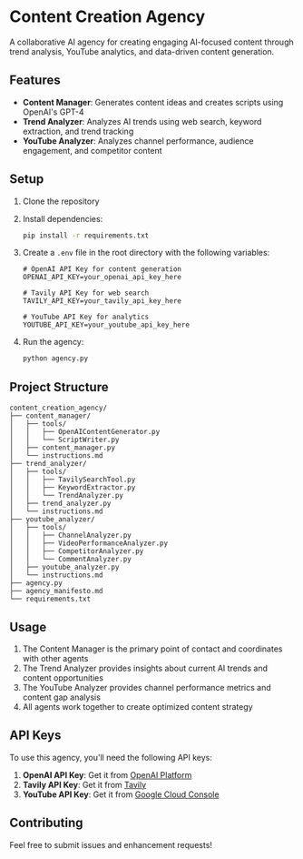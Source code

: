 # Content Creation Agency

A collaborative AI agency for creating engaging AI-focused content through trend analysis, YouTube analytics, and data-driven content generation.

## Features

- **Content Manager**: Generates content ideas and creates scripts using OpenAI's GPT-4
- **Trend Analyzer**: Analyzes AI trends using web search, keyword extraction, and trend tracking
- **YouTube Analyzer**: Analyzes channel performance, audience engagement, and competitor content

## Setup

1. Clone the repository
2. Install dependencies:
   ```bash
   pip install -r requirements.txt
   ```

3. Create a `.env` file in the root directory with the following variables:
   ```
   # OpenAI API Key for content generation
   OPENAI_API_KEY=your_openai_api_key_here

   # Tavily API Key for web search
   TAVILY_API_KEY=your_tavily_api_key_here

   # YouTube API Key for analytics
   YOUTUBE_API_KEY=your_youtube_api_key_here
   ```

4. Run the agency:
   ```bash
   python agency.py
   ```

## Project Structure

```
content_creation_agency/
├── content_manager/
│   ├── tools/
│   │   ├── OpenAIContentGenerator.py
│   │   └── ScriptWriter.py
│   ├── content_manager.py
│   └── instructions.md
├── trend_analyzer/
│   ├── tools/
│   │   ├── TavilySearchTool.py
│   │   ├── KeywordExtractor.py
│   │   └── TrendAnalyzer.py
│   ├── trend_analyzer.py
│   └── instructions.md
├── youtube_analyzer/
│   ├── tools/
│   │   ├── ChannelAnalyzer.py
│   │   ├── VideoPerformanceAnalyzer.py
│   │   ├── CompetitorAnalyzer.py
│   │   └── CommentAnalyzer.py
│   ├── youtube_analyzer.py
│   └── instructions.md
├── agency.py
├── agency_manifesto.md
└── requirements.txt
```

## Usage

1. The Content Manager is the primary point of contact and coordinates with other agents
2. The Trend Analyzer provides insights about current AI trends and content opportunities
3. The YouTube Analyzer provides channel performance metrics and content gap analysis
4. All agents work together to create optimized content strategy

## API Keys

To use this agency, you'll need the following API keys:

1. **OpenAI API Key**: Get it from [OpenAI Platform](https://platform.openai.com/)
2. **Tavily API Key**: Get it from [Tavily](https://tavily.com/)
3. **YouTube API Key**: Get it from [Google Cloud Console](https://console.cloud.google.com/)

## Contributing

Feel free to submit issues and enhancement requests! 